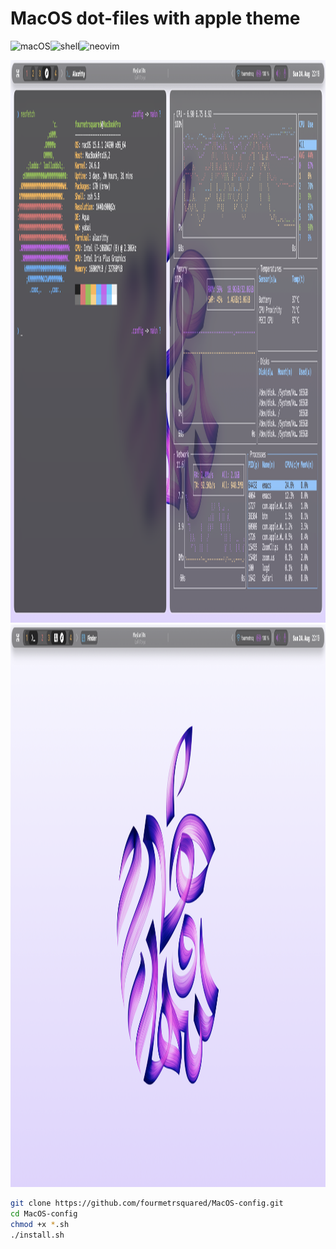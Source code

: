 # MacOS dot-files with apple theme
![macOS](https://img.shields.io/badge/macOS-optimized-blue?logo=apple)![shell](https://img.shields.io/badge/Shell-Bash/Zsh-green?logo=gnu-bash)![neovim](https://img.shields.io/badge/Editor-Neovim-brightgreen?logo=neovim)
<div align=center>
<img width="1440" height="900" alt="Screenshot 2025-08-21 at 12 39 13" src="https://raw.githubusercontent.com/fourmetrsquared/MacOS-config/refs/heads/main/screenshots/Screenshot%202025-08-24%20at%2022.18.31.png" />
<img width="1440" height="900" alt="Screenshot 2025-08-21 at 12 39 39" src="https://github.com/fourmetrsquared/MacOS-config/blob/main/screenshots/Screenshot%202025-08-24%20at%2022.19.53.png?raw=true" />
</div>


```bash
git clone https://github.com/fourmetrsquared/MacOS-config.git
cd MacOS-config
chmod +x *.sh
./install.sh
```

